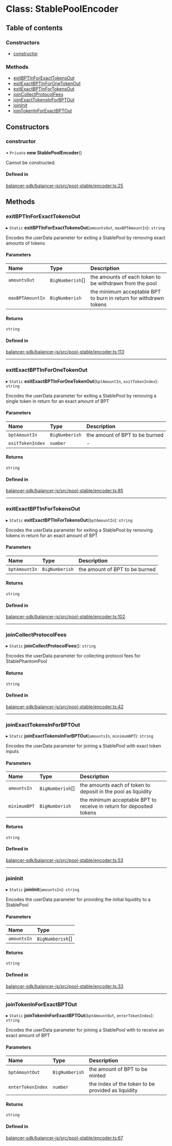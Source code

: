 # Class: StablePoolEncoder

## Table of contents

### Constructors

- [constructor](StablePoolEncoder.md#constructor)

### Methods

- [exitBPTInForExactTokensOut](StablePoolEncoder.md#exitbptinforexacttokensout)
- [exitExactBPTInForOneTokenOut](StablePoolEncoder.md#exitexactbptinforonetokenout)
- [exitExactBPTInForTokensOut](StablePoolEncoder.md#exitexactbptinfortokensout)
- [joinCollectProtocolFees](StablePoolEncoder.md#joincollectprotocolfees)
- [joinExactTokensInForBPTOut](StablePoolEncoder.md#joinexacttokensinforbptout)
- [joinInit](StablePoolEncoder.md#joininit)
- [joinTokenInForExactBPTOut](StablePoolEncoder.md#jointokeninforexactbptout)

## Constructors

### constructor

• `Private` **new StablePoolEncoder**()

Cannot be constructed.

#### Defined in

[balancer-sdk/balancer-js/src/pool-stable/encoder.ts:25](https://github.com/balancer-labs/balancer-sdk/blob/c094037b/balancer-js/src/pool-stable/encoder.ts#L25)

## Methods

### exitBPTInForExactTokensOut

▸ `Static` **exitBPTInForExactTokensOut**(`amountsOut`, `maxBPTAmountIn`): `string`

Encodes the userData parameter for exiting a StablePool by removing exact amounts of tokens

#### Parameters

| Name | Type | Description |
| :------ | :------ | :------ |
| `amountsOut` | `BigNumberish`[] | the amounts of each token to be withdrawn from the pool |
| `maxBPTAmountIn` | `BigNumberish` | the minimum acceptable BPT to burn in return for withdrawn tokens |

#### Returns

`string`

#### Defined in

[balancer-sdk/balancer-js/src/pool-stable/encoder.ts:113](https://github.com/balancer-labs/balancer-sdk/blob/c094037b/balancer-js/src/pool-stable/encoder.ts#L113)

___

### exitExactBPTInForOneTokenOut

▸ `Static` **exitExactBPTInForOneTokenOut**(`bptAmountIn`, `exitTokenIndex`): `string`

Encodes the userData parameter for exiting a StablePool by removing a single token in return for an exact amount of BPT

#### Parameters

| Name | Type | Description |
| :------ | :------ | :------ |
| `bptAmountIn` | `BigNumberish` | the amount of BPT to be burned |
| `exitTokenIndex` | `number` | - |

#### Returns

`string`

#### Defined in

[balancer-sdk/balancer-js/src/pool-stable/encoder.ts:85](https://github.com/balancer-labs/balancer-sdk/blob/c094037b/balancer-js/src/pool-stable/encoder.ts#L85)

___

### exitExactBPTInForTokensOut

▸ `Static` **exitExactBPTInForTokensOut**(`bptAmountIn`): `string`

Encodes the userData parameter for exiting a StablePool by removing tokens in return for an exact amount of BPT

#### Parameters

| Name | Type | Description |
| :------ | :------ | :------ |
| `bptAmountIn` | `BigNumberish` | the amount of BPT to be burned |

#### Returns

`string`

#### Defined in

[balancer-sdk/balancer-js/src/pool-stable/encoder.ts:102](https://github.com/balancer-labs/balancer-sdk/blob/c094037b/balancer-js/src/pool-stable/encoder.ts#L102)

___

### joinCollectProtocolFees

▸ `Static` **joinCollectProtocolFees**(): `string`

Encodes the userData parameter for collecting protocol fees for StablePhantomPool

#### Returns

`string`

#### Defined in

[balancer-sdk/balancer-js/src/pool-stable/encoder.ts:42](https://github.com/balancer-labs/balancer-sdk/blob/c094037b/balancer-js/src/pool-stable/encoder.ts#L42)

___

### joinExactTokensInForBPTOut

▸ `Static` **joinExactTokensInForBPTOut**(`amountsIn`, `minimumBPT`): `string`

Encodes the userData parameter for joining a StablePool with exact token inputs

#### Parameters

| Name | Type | Description |
| :------ | :------ | :------ |
| `amountsIn` | `BigNumberish`[] | the amounts each of token to deposit in the pool as liquidity |
| `minimumBPT` | `BigNumberish` | the minimum acceptable BPT to receive in return for deposited tokens |

#### Returns

`string`

#### Defined in

[balancer-sdk/balancer-js/src/pool-stable/encoder.ts:53](https://github.com/balancer-labs/balancer-sdk/blob/c094037b/balancer-js/src/pool-stable/encoder.ts#L53)

___

### joinInit

▸ `Static` **joinInit**(`amountsIn`): `string`

Encodes the userData parameter for providing the initial liquidity to a StablePool

#### Parameters

| Name | Type |
| :------ | :------ |
| `amountsIn` | `BigNumberish`[] |

#### Returns

`string`

#### Defined in

[balancer-sdk/balancer-js/src/pool-stable/encoder.ts:33](https://github.com/balancer-labs/balancer-sdk/blob/c094037b/balancer-js/src/pool-stable/encoder.ts#L33)

___

### joinTokenInForExactBPTOut

▸ `Static` **joinTokenInForExactBPTOut**(`bptAmountOut`, `enterTokenIndex`): `string`

Encodes the userData parameter for joining a StablePool with to receive an exact amount of BPT

#### Parameters

| Name | Type | Description |
| :------ | :------ | :------ |
| `bptAmountOut` | `BigNumberish` | the amount of BPT to be minted |
| `enterTokenIndex` | `number` | the index of the token to be provided as liquidity |

#### Returns

`string`

#### Defined in

[balancer-sdk/balancer-js/src/pool-stable/encoder.ts:67](https://github.com/balancer-labs/balancer-sdk/blob/c094037b/balancer-js/src/pool-stable/encoder.ts#L67)
